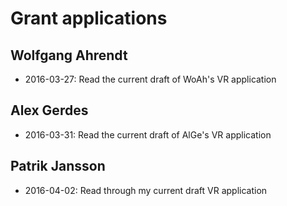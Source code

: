 # Grant applications

## Wolfgang Ahrendt

* 2016-03-27: Read the current draft of WoAh's VR application

## Alex Gerdes

* 2016-03-31: Read the current draft of AlGe's VR application

## Patrik Jansson

* 2016-04-02: Read through my current draft VR application
